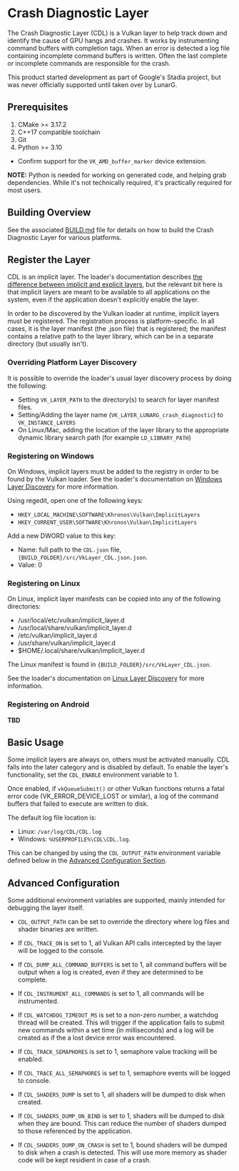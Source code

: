 # Crash Diagnostic Layer

The Crash Diagnostic Layer (CDL)  is a Vulkan layer to help track down and
identify the cause of GPU hangs and crashes.
It works by instrumenting command buffers with completion tags.
When an error is detected a log file containing incomplete command buffers is
written.
Often the last complete or incomplete commands are responsible for the crash.

This product started development as part of Google's Stadia project, but was
never officially supported until taken over by LunarG.


## Prerequisites

1. CMake >= 3.17.2
2. C++17 compatible toolchain
3. Git
4. Python >= 3.10
- Confirm support for the `VK_AMD_buffer_marker` device extension.

**NOTE:** Python is needed for working on generated code, and helping grab
dependencies.
While it's not technically required, it's practically required for most users.


## Building Overview

See the associated [BUILD.md](./BUILD.md) file for details on how
to build the Crash Diagnostic Layer for various platforms.


## Register the Layer

CDL is an implicit layer.
The loader's documentation describes
[the difference between implicit and explicit layers](https://github.com/KhronosGroup/Vulkan-LoaderAndValidationLayers/blob/master/loader/LoaderAndLayerInterface.md#implicit-vs-explicit-layers),
but the relevant bit here is that implicit layers are meant to be available to
all applications on the system, even if the application doesn't explicitly
enable the layer.

In order to be discovered by the Vulkan loader at runtime, implicit layers must
be registered.
The registration process is platform-specific.
In all cases, it is the layer manifest (the .json file) that is registered; the
manifest contains a relative path to the layer library, which can be in a
separate directory (but usually isn't).

### Overriding Platform Layer Discovery

It is possible to override the loader's usual layer discovery process by doing
the following:

 - Setting `VK_LAYER_PATH` to the directory(s) to search for layer manifest
   files.
 - Setting/Adding the layer name (`VK_LAYER_LUNARG_crash_diagnostic`)
   to `VK_INSTANCE_LAYERS`
 - On Linux/Mac, adding the location of the layer library to the appropriate
   dynamic library search path (for example `LD_LIBRARY_PATH`)

### Registering on Windows

On Windows, implicit layers must be added to the registry in order to be found
by the Vulkan loader.
See the loader's documentation on
[Windows Layer Discovery](https://github.com/KhronosGroup/Vulkan-Loader/blob/master/loader/LoaderAndLayerInterface.md#windows-layer-discovery)
for more information.

Using regedit, open one of the following keys:
- `HKEY_LOCAL_MACHINE\SOFTWARE\Khronos\Vulkan\ImplicitLayers`
- `HKEY_CURRENT_USER\SOFTWARE\Khronos\Vulkan\ImplicitLayers`

Add a new DWORD value to this key:
- Name: full path to the `CDL.json` file, `{BUILD_FOLDER}/src/VkLayer_CDL.json.json`.
- Value: 0

### Registering on Linux

On Linux, implicit layer manifests can be copied into any of the following directories:
- /usr/local/etc/vulkan/implicit_layer.d
- /usr/local/share/vulkan/implicit_layer.d
- /etc/vulkan/implicit_layer.d
- /usr/share/vulkan/implicit_layer.d
- $HOME/.local/share/vulkan/implicit_layer.d

The Linux manifest is found in `{BUILD_FOLDER}/src/VkLayer_CDL.json`.

See the loader's documentation on
[Linux Layer Discovery](https://github.com/KhronosGroup/Vulkan-Loader/blob/master/loader/LoaderAndLayerInterface.md#linux-layer-discovery)
for more information.

### Registering on Android

**TBD**

## Basic Usage

Some implicit layers are always on, others must be activated manually.
CDL falls into the later category and is disabled by default.
To enable the layer's functionality, set the `CDL_ENABLE` environment variable
to 1.

Once enabled, if `vkQueueSubmit()` or other Vulkan functions returns a fatal
error code (VK_ERROR_DEVICE_LOST or similar), a log of the command buffers that
failed to execute are written to disk.

The default log file location is:

 - Linux: `/var/log/CDL/CDL.log`
 - Windows: `%USERPROFILE%\CDL\CDL.log`.

This can be changed by using the `CDL_OUTPUT_PATH` environment variable defined
below in the [Advanced Configuration Section](#advanced-configuration).


## Advanced Configuration

Some additional environment variables are supported, mainly intended for debugging the layer itself.
- `CDL_OUTPUT_PATH` can be set to override the directory where log files and shader binaries are written.
- If `CDL_TRACE_ON` is set to 1, all Vulkan API calls intercepted by the layer will be logged to
the console.
- If `CDL_DUMP_ALL_COMMAND_BUFFERS` is set to 1, all command buffers will be output when a log is created, even if they are determined to be complete.
- If `CDL_INSTRUMENT_ALL_COMMANDS` is set to 1, all commands will be instrumented.
- If `CDL_WATCHDOG_TIMEOUT_MS` is set to a non-zero number, a watchdog thread will be created. This will trigger if the application fails to submit new commands within a set time (in milliseconds) and a log will be created as if the a lost device error was encountered.
- If `CDL_TRACK_SEMAPHORES` is set to 1, semaphore value tracking will be enabled.
- If `CDL_TRACE_ALL_SEMAPHORES` is set to 1, semaphore events will be logged to console.

- If `CDL_SHADERS_DUMP` is set to 1, all shaders will be dumped to disk when created.
- If `CDL_SHADERS_DUMP_ON_BIND` is set to 1, shaders will be dumped to disk when they are bound.  This can reduce the number of shaders dumped to those referenced by the application.
- If `CDL_SHADERS_DUMP_ON_CRASH` is set to 1, bound shaders will be dumped to disk when a crash is detected.  This will use more memory as shader code will be kept residient in case of a crash.


